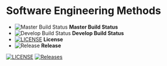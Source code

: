 # Software Engineering Methods

- ![Master Build Status](https://img.shields.io/github/actions/workflow/status/moosey2003/sem/main.yml?branch=master&style=flat-square) **Master Build Status**
- ![Develop Build Status](https://img.shields.io/github/actions/workflow/status/moosey2003/sem/main.yml?branch=develop&style=flat-square) **Develop Build Status**
- [![LICENSE](https://img.shields.io/github/license/moosey2003/sem.svg?style=flat-square)](https://github.com/moosey2003/sem/blob/master/LICENSE) **License**
- ![Release](https://img.shields.io/github/release/moosey2003/sem.svg?style=flat-square) **Release**

[![LICENSE](https://img.shields.io/github/license/moosey2003/sem.svg?style=flat-square)](https://github.com/moosey2003/sem/blob/master/LICENSE)
[![Releases](https://img.shields.io/github/release/moosey2003/sem/all.svg?style=flat-square)](https://github.com/moosey2003/sem/releases)

